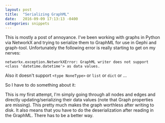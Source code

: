 ```yaml
---
layout: post
title:  "Serializing GraphML"
date:   2016-09-09 17:13:13 -0400
categories: snippets
---
```


This is mostly a post of annoyance. I've been working with graphs in Python via NetworkX and trying to serialize them to GraphML for use in Gephi and graph-tool. Unfortunately the following error is really starting to get on my nerves:

```
networkx.exception.NetworkXError: GraphML writer does not support <class 'datetime.datetime'> as data values.
```

Also it doesn't support `<type NoneType>` or `list` or `dict` or ...

So I have to do something about it:

<script src="https://gist.github.com/bbengfort/52f6c13eaf5337d0fc1e46aad0bd9614.js"></script>

This is my first attempt, I'm simply going through all nodes and edges and directly updating/serializing their data values (note that Graph properties are missing). This pretty much makes the graph worthless after writing to disk. It also means that you have to do the deserialization after reading in the GraphML. There has to be a better way.
